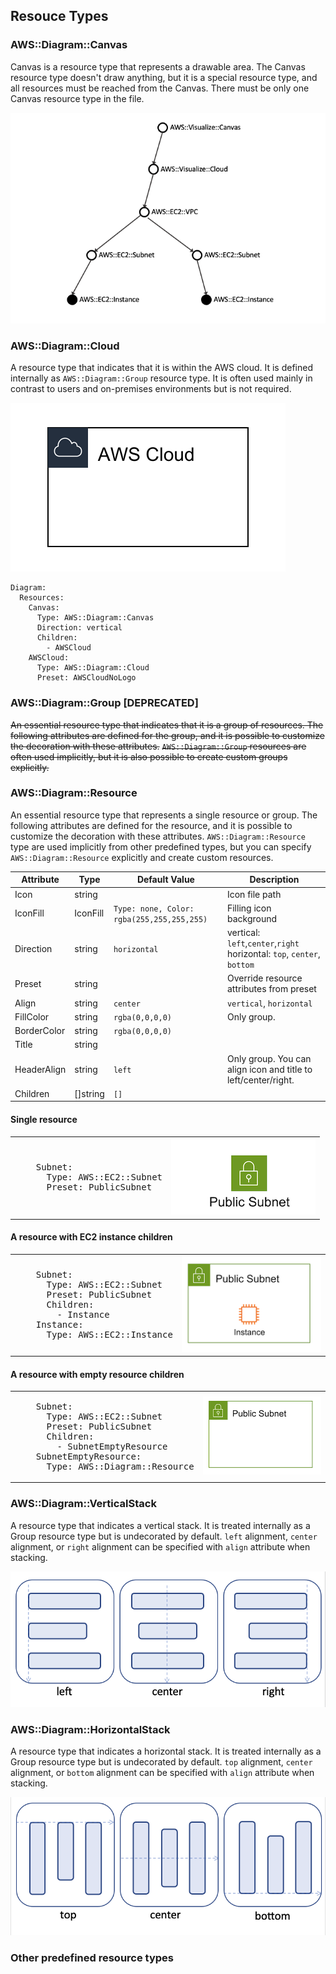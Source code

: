## Resouce Types

### AWS::Diagram::Canvas

Canvas is a resource type that represents a drawable area. The Canvas resource type doesn't draw anything, but it is a special resource type, and all resources must be reached from the Canvas. There must be only one Canvas resource type in the file.

![Dependency graph](static/dependency-graph.png)

### AWS::Diagram::Cloud

A resource type that indicates that it is within the AWS cloud. It is defined internally as `AWS::Diagram::Group` resource type. It is often used mainly in contrast to users and on-premises environments but is not required.

![AWS Cloud](static/awscloud.png)

```
Diagram:
  Resources:
    Canvas:
      Type: AWS::Diagram::Canvas
      Direction: vertical
      Children:
        - AWSCloud
    AWSCloud:
      Type: AWS::Diagram::Cloud
      Preset: AWSCloudNoLogo
```

### AWS::Diagram::Group [DEPRECATED]

~~An essential resource type that indicates that it is a group of resources. The following attributes are defined for the group, and it is possible to customize the decoration with these attributes.~~
~~`AWS::Diagram::Group` resources are often used implicitly, but it is also possible to create custom groups explicitly.~~

### AWS::Diagram::Resource

An essential resource type that represents a single resource or group. The following attributes are defined for the resource, and it is possible to customize the decoration with these attributes.
`AWS::Diagram::Resource` type are used implicitly from other predefined types, but you can specify `AWS::Diagram::Resource` explicitly and create custom resources.

| Attribute   | Type     | Default Value                              | Description                                                             |
| ----------- | -------- | ------------------------------------------ | ----------------------------------------------------------------------- |
| Icon        | string   | ` `                                        | Icon file path                                                          |
| IconFill    | IconFill | `Type: none, Color: rgba(255,255,255,255)` | Filling icon background                                                 |
| Direction   | string   | `horizontal`                               | vertical: `left`,`center`,`right` horizontal: `top`, `center`, `bottom` |
| Preset      | string   | ` `                                        | Override resource attributes from preset                                |
| Align       | string   | `center`                                   | `vertical`, `horizontal`                                                |
| FillColor   | string   | `rgba(0,0,0,0)`                            | Only group.                                                             |
| BorderColor | string   | `rgba(0,0,0,0)`                            |                                                                         |
| Title       | string   | ` `                                        |                                                                         |
| HeaderAlign | string   | `left`                                     | Only group. You can align icon and title to left/center/right.          |
| Children    | []string | `[]`                                       |                                                                         |

#### Single resource

<table>
<tr>
<td>
<pre>
    Subnet:
      Type: AWS::EC2::Subnet
      Preset: PublicSubnet
</pre>
</td>
<td>
<img src="static/single-resource.png">
</td>
</tr>
</table>

#### A resource with EC2 instance children

<table>
<tr>
<td>
<pre>
    Subnet:
      Type: AWS::EC2::Subnet
      Preset: PublicSubnet
      Children:
        - Instance
    Instance:
      Type: AWS::EC2::Instance
</pre>
</td>
<td>
<img src="static/single-resource-with-ec2-instance.png">
</td>
</tr>
</table>

#### A resource with empty resource children

<table>
<tr>
<td>
<pre>
    Subnet:
      Type: AWS::EC2::Subnet
      Preset: PublicSubnet
      Children:
        - SubnetEmptyResource
    SubnetEmptyResource:
      Type: AWS::Diagram::Resource
</pre>
</td>
<td>
<img src="static/single-resource-with-empty-resource.png">
</td>
</tr>
</table>

### AWS::Diagram::VerticalStack

A resource type that indicates a vertical stack. It is treated internally as a Group resource type but is undecorated by default.
`left` alignment, `center` alignment, or `right` alignment can be specified with `align` attribute when stacking.

![Vertical Stack](static/vertical_stack.png)

### AWS::Diagram::HorizontalStack

A resource type that indicates a horizontal stack. It is treated internally as a Group resource type but is undecorated by default.
`top` alignment, `center` alignment, or `bottom` alignment can be specified with `align` attribute when stacking.

![Horizontal Stack](static/horizontal_stack.png)

### Other predefined resource types
